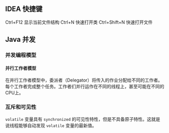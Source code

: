 ## IDEA 快捷键
Ctrl+F12  显示当前文件结构
Ctrl+N  快速打开类
Ctrl+Shift+N  快速打开文件
## Java 并发
### 并发编程模型
#### 并行工作者模型
在并行工作者模型中，委派者（Delegator）将传入的作业分配给不同的工作者。每个工作者完成整个任务。工作者们并行运作在不同的线程上，甚至可能在不同的CPU上。

### 互斥和可见性

`volatile` 变量具有 `synchronized` 的可见性特性，但是不具备原子特性。这就是说线程能够自动发现 `volatile` 变量的最新值。


